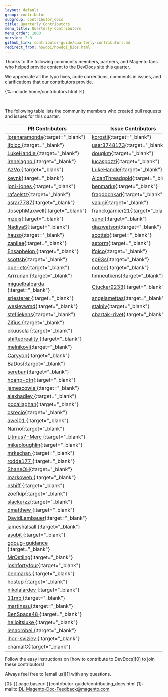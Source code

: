 ```yaml
---
layout: default
group: contributor
subgroup: contributor_docs
title: Quarterly Contributors
menu_title: Quarterly Contributors
menu_order: 1000
version: 2.0
github_link: contributor-guide/quarterly-contributors.md
redirect_from: howdoi/howdoi_bios.html
---
```


Thanks to the following community members, partners, and Magento fans who helped provide content to the DevDocs site this quarter.

We appreciate all the typo fixes, code corrections, comments in issues, and clarifications that our contributors provide.

{% include home/contributors.html %}

<br/>
  
The following table lists the community members who created pull requests and issues for this quarter.

| PR Contributors                                                             | Issue Contributors                                                      |
| --------------------------------------------------------------------------- | ----------------------------------------------------------------------- |
| [lorenaramonda](https://github.com/lorenaramonda){:target="_blank"}         | [korostii](https://github.com/korostii){:target="_blank"}               |
| [lfolco ](https://github.com/lfolco ){:target="_blank"}                     | [user3748173](https://github.com/user3748173){:target="_blank"}         |
| [LukeHandle ](https://github.com/LukeHandle ){:target="_blank"}             | [dougkm](https://github.com/dougkm){:target="_blank"}                   |
| [irenelagno ](https://github.com/irenelagno ){:target="_blank"}             | [lucaspozzi](https://github.com/lucaspozzi){:target="_blank"}           |
| [AzVo ](https://github.com/AzVo ){:target="_blank"}                         | [LukeHandle](https://github.com/LukeHandle){:target="_blank"}           |
| [kevnk](https://github.com/kevnk){:target="_blank"}                         | [AidanThreadgold](https://github.com/AidanThreadgold){:target="_blank"} |
| [joni-jones ](https://github.com/joni-jones ){:target="_blank"}             | [benmarks](https://github.com/benmarks){:target="_blank"}               |
| [rafaelstz](https://github.com/rafaelstz){:target="_blank"}                 | [fragdochkarl](https://github.com/fragdochkarl){:target="_blank"}       |
| [asrar7787](https://github.com/asrar7787){:target="_blank"}                 | [valugi](https://github.com/valugi){:target="_blank"}                   |
| [JosephMaxwell](https://github.com/JosephMaxwell){:target="_blank"}         | [franckgarnier21](https://github.com/franckgarnier21){:target="_blank"} |
| [mzeis](https://github.com/mzeis){:target="_blank"}                         | [sunel](https://github.com/sunel){:target="_blank"}                     |
| [NadiyaS](https://github.com/NadiyaS){:target="_blank"}                     | [diazwatson](https://github.com/diazwatson){:target="_blank"}           |
| [hauso](https://github.com/hauso){:target="_blank"}                         | [scottsb](https://github.com/scottsb){:target="_blank"}                 |
| [zanilee](https://github.com/zanilee){:target="_blank"}                     | [astorm](https://github.com/astorm){:target="_blank"}                   |
| [Ensaphelon ](https://github.com/Ensaphelon ){:target="_blank"}             | [lfolco](https://github.com/lfolco){:target="_blank"}                   |
| [scottsb](https://github.com/scottsb){:target="_blank"}                     | [sp93s](https://github.com/sp93s){:target="_blank"}                     |
| [que-etc](https://github.com/que-etc){:target="_blank"}                     | [notlee](https://github.com/notlee){:target="_blank"}                   |
| [Arrrunan ](https://github.com/Arrrunan ){:target="_blank"}                 | [timneutkens](https://github.com/timneutkens){:target="_blank"}         |
| [miguelbalparda ](https://github.com/miguelbalparda ){:target="_blank"}     | [Ctucker9233](https://github.com/Ctucker9233){:target="_blank"}         |
| [sriesterer ](https://github.com/sriesterer ){:target="_blank"}             | [angelamettas](https://github.com/angelamettas){:target="_blank"}       |
| [wesleywmd](https://github.com/wesleywmd){:target="_blank"}                 | [stalniy](https://github.com/stalniy){:target="_blank"}                 |
| [stefliekens](https://github.com/stefliekens){:target="_blank"}             | [cbartak-rivet](https://github.com/cbartak-rivet){:target="_blank"}     |
| [Zifius ](https://github.com/Zifius ){:target="_blank"}                     |                                                                         |
| [ekuusela ](https://github.com/ekuusela ){:target="_blank"}                 |                                                                         |
| [shiftedreality ](https://github.com/shiftedreality ){:target="_blank"}     |                                                                         |
| [melnikovi](https://github.com/melnikovi){:target="_blank"}                 |                                                                         |
| [Caryyon](https://github.com/Caryyon){:target="_blank"}                     |                                                                         |
| [BaDos](https://github.com/BaDos){:target="_blank"}                         |                                                                         |
| [sereban](https://github.com/sereban){:target="_blank"}                     |                                                                         |
| [hoanp-dtn](https://github.com/hoanp-dtn){:target="_blank"}                 |                                                                         |
| [jamescowie ](https://github.com/jamescowie ){:target="_blank"}             |                                                                         |
| [alexhadley ](https://github.com/alexhadley ){:target="_blank"}             |                                                                         |
| [pocallaghan](https://github.com/pocallaghan){:target="_blank"}             |                                                                         |
| [osrecio](https://github.com/osrecio){:target="_blank"}                     |                                                                         |
| [awei01 ](https://github.com/awei01 ){:target="_blank"}                     |                                                                         |
| [Narno](https://github.com/Narno){:target="_blank"}                         |                                                                         |
| [Litmus7-Merc ](https://github.com/Litmus7-Merc ){:target="_blank"}         |                                                                         |
| [mikeoloughlin](https://github.com/mikeoloughlin){:target="_blank"}         |                                                                         |
| [mrkschan ](https://github.com/mrkschan ){:target="_blank"}                 |                                                                         |
| [rodde177 ](https://github.com/rodde177 ){:target="_blank"}                 |                                                                         |
| [ShaneOH](https://github.com/ShaneOH){:target="_blank"}                     |                                                                         |
| [markoweb ](https://github.com/markoweb ){:target="_blank"}                 |                                                                         |
| [nshiff ](https://github.com/nshiff ){:target="_blank"}                     |                                                                         |
| [zoefkip](https://github.com/zoefkip){:target="_blank"}                     |                                                                         |
| [slackerzz](https://github.com/slackerzz){:target="_blank"}                 |                                                                         |
| [dmatthew ](https://github.com/dmatthew ){:target="_blank"}                 |                                                                         |
| [DavidLambauer](https://github.com/DavidLambauer){:target="_blank"}         |                                                                         |
| [jameshalsall ](https://github.com/jameshalsall ){:target="_blank"}         |                                                                         |
| [asubit ](https://github.com/asubit ){:target="_blank"}                     |                                                                         |
| [gdoug-guidance ](https://github.com/gdoug-guidance ){:target="_blank"}     |                                                                         |
| [MrOstling](https://github.com/MrOstling){:target="_blank"}                 |                                                                         |
| [joshfortyfour](https://github.com/joshfortyfour){:target="_blank"}         |                                                                         |
| [benmarks ](https://github.com/benmarks ){:target="_blank"}                 |                                                                         |
| [hostep ](https://github.com/hostep ){:target="_blank"}                     |                                                                         |
| [nikolalardev ](https://github.com/nikolalardev ){:target="_blank"}         |                                                                         |
| [11mb ](https://github.com/11mb ){:target="_blank"}                         |                                                                         |
| [martinssu](https://github.com/martinssu){:target="_blank"}                 |                                                                         |
| [BenSpace48 ](https://github.com/BenSpace48 ){:target="_blank"}             |                                                                         |
| [helloitsluke ](https://github.com/helloitsluke ){:target="_blank"}         |                                                                         |
| [lenaorobei ](https://github.com/lenaorobei ){:target="_blank"}             |                                                                         |
| [ihor-sviziev ](https://github.com/ihor-sviziev ){:target="_blank"}         |                                                                         |
| [chamalC](https://github.com/chamalC){:target="_blank"}                     |                                                                         |

Follow the easy instructions on [how to contribute to DevDocs][0] to join these contributors!

Always feel free to [email us][1] with any questions.


[0]: {{ page.baseurl }}contributor-guide/contributing_docs.html
[1]: mailto:DL-Magento-Doc-Feedback@magento.com
